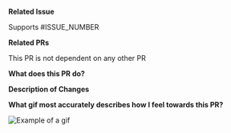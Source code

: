 **Related Issue**

<!-- List any issues that this pr is related to, fixes or supports -->

Supports #ISSUE_NUMBER

**Related PRs**

<!-- Does this pr depend on or replace an existing pr? Link it here -->

This PR is not dependent on any other PR

**What does this PR do?**

<!-- The intent of this section is to help team members understand the scope of your changes and why you are making said changes. If there are any concerns or risks associated with your pull request, they should be documented here so your team members can give informative feedback in their reviews. -->

**Description of Changes**

<!-- The intent of this section is to describe the implementation details of the changes you made. Any architectural decisions made should be noted here as well as a short description of why you made that decision. -->

**What gif most accurately describes how I feel towards this PR?**

<!-- Cute animals are also acceptable. -->

![Example of a gif](https://media.github.ibm.com/user/59/files/074da280-78ba-11ea-81d1-49ce0654c29d)
